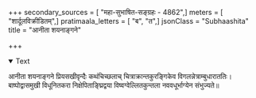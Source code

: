 +++
secondary_sources = [ "महा-सुभाषित-सङ्ग्रहः - 4862",]
meters = [ "शार्दूलविक्रीडितम्",]
pratimaala_letters = [ "ब", "त",]
jsonClass = "Subhaashita"
title = "आनीता शयनाङ्गने"

+++

<details open><summary>Text</summary>

आनीता शयनाङ्गने प्रियसखीवृन्दैः कथंचिच्छलाच् चित्राक्रान्तकुरङ्गिकेव विगलन्नेत्राम्बुधाराततिः।  
बाष्पोद्वासमुखी विधूनितकरा निक्षेपिताङ्घ्रिद्वया विष्वग्वेल्लितकुन्तला नववधूर्भाग्येन संभुज्यते॥
</details>
